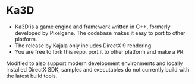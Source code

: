 # Ka3D

- Ka3D is a game engine and framework written in C++, formerly developed by Pixelgene. The codebase makes it easy to port to other platform.
- The release by Kajala only includes DirectX 9 rendering.
- You are free to fork this repo, port it to other platform and make a PR.

Modified to also support modern development environments and locally installed DirectX SDK, samples and executables do not currently build with the latest build tools.